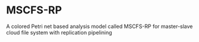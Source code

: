 # MSCFS-RP
A colored Petri net based analysis model called MSCFS-RP for master-slave cloud file system with replication pipelining
